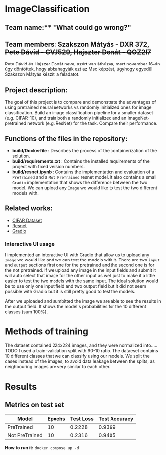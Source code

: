 # ImageClassification
## Team name:** "What could go wrong?"

## Team members: Szakszon Mátyás - DXR 372, ~~Pete Dávid - GVJ529, Hajszter Donát - QOZ2I7~~

Pete Dávid és Hajszer Donát neve, azért van áthúzva, mert november 16-án úgy döntöttek, hogy abbahagyják ezt az Msc képzést, úgyhogy egyedül Szakszon Mátyás készíti a feladatot.

## Project description:

The goal of this project is to compare and demonstrate the advantages of using pretrained neural networks vs randomly initialized ones for image classification. Build an image classification pipeline for a smaller dataset (e.g. CIFAR-10), and train both a randomly initialized and an ImageNet-pretrained network (e.g. ResNet) for the task. Compare their performance.

## Functions of the files in the repository:
- **build/Dockerfile** : Describes the process of the containerization of the solution.
- **build/requirements.txt** : Contains the installed requirements of the project with fixed version numbers.
- **build/resnet.ipynb** : Contains the implementation and evaluation of a `PreTrained` and a `Mot PreTrained` resnet model. It also contains a small `Gradio` implementation that shows the difference between the two model. We can upload any `Image` we would like to test the two different models with.

## Related works: 
- [CIFAR Dataset](https://www.cs.toronto.edu/~kriz/cifar.html)
- [Resnet](https://pytorch.org/hub/pytorch_vision_resnet/)
- [Gradio](https://www.gradio.app/docs/interface)

### Interactive UI usage

I implemented an interactive UI with Gradio that allow us to upload any `Image` we would like and we can test the models with it. There are two `input` and `output` sections first one for the pretrained and the second one is for the not pretrained. 
If we upload any image in the input fields and submit it will auto select that image for the other input as well just to make it a little easier to test the two models with the same input. The ideal solution would be to use only one input field and two output field but it did not seem possible with Gradio but it is still pretty good to test the models.

After we uploaded and sumbitted the image we are able to see the results in the output field. It shows the model's probabilities for the 10 different classes (sum 100%).

# Methods of training

The dataset contained 224x224 images, and they were normalized into..... TODO
I used a train-validation split with 90-10 ratio.
The dataeset contains 10 different classes that we can classify using our models.
We split the cases instead of the images, to avoid data leakage between the splits,
as neighbouring images are very similar to each other.

# Results

## Metrics on test set

| Model                | Epochs | Test Loss  | Test Accuracy |
|----------------------|--------|------------|---------------|
| PreTrained           | 10     | 0.2228     | 0.9369        |
| Not PreTrained       | 10     | 0.2316     | 0.9405        | 
 
**How to run it:** ```docker compose up -d```
